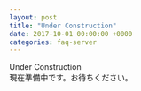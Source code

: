 ```yaml
---
layout: post
title: "Under Construction"
date: 2017-10-01 00:00:00 +0000
categories: faq-server
---
```

Under Construction<br>
現在準備中です。お待ちください。
